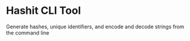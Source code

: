 # Hashit CLI Tool

Generate hashes, unique identifiers, and encode and decode strings from the command line
